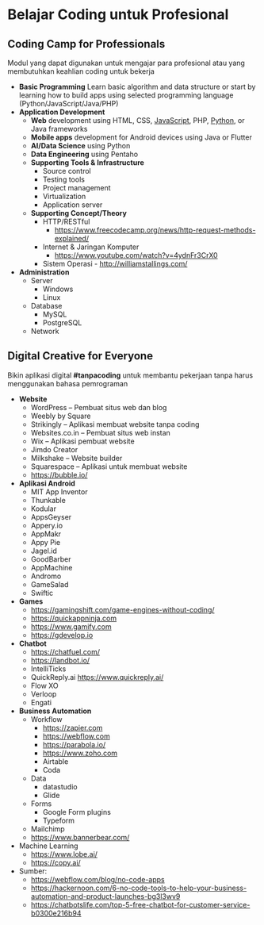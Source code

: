 # Belajar Coding untuk Profesional

## Coding Camp for Professionals
Modul yang dapat digunakan untuk mengajar para profesional atau yang membutuhkan keahlian coding untuk bekerja
- **Basic Programming**
Learn basic algorithm and data structure or start by learning how to build apps using selected programming language 
(Python/JavaScript/Java/PHP) 
- **Application Development**
	- **Web** development using HTML, CSS, [JavaScript](Text-based/Dasar-Pemrograman-JavaScript.md), PHP, [Python](Text-based/Dasar-Pemrograman-Python.md), or Java frameworks
	- **Mobile apps** development for Android devices using Java or Flutter
	- **AI/Data Science** using Python
	- **Data Engineering** using Pentaho
	- **Supporting Tools & Infrastructure**
		- Source control
		- Testing tools
		- Project management
		- Virtualization
		- Application server
	- **Supporting Concept/Theory**
		- HTTP/RESTful
			- https://www.freecodecamp.org/news/http-request-methods-explained/
		- Internet & Jaringan Komputer
			- https://www.youtube.com/watch?v=4ydnFr3CrX0
   		- Sistem Operasi
     			- http://williamstallings.com/
- **Administration**
	- Server
		- Windows
		- Linux
	- Database
		- MySQL
		- PostgreSQL
	- Network

## Digital Creative for Everyone
Bikin aplikasi digital **#tanpacoding** untuk membantu pekerjaan tanpa harus menggunakan bahasa pemrograman
- **Website**
	- WordPress – Pembuat situs web dan blog
	- Weebly by Square
	- Strikingly – Aplikasi membuat website tanpa coding
	- Websites.co.in – Pembuat situs web instan
	- Wix – Aplikasi pembuat website
	- Jimdo Creator
	- Milkshake – Website builder
	- Squarespace – Aplikasi untuk membuat website
	- https://bubble.io/
- **Aplikasi Android**
	- MIT App Inventor
	- Thunkable
	- Kodular
	- AppsGeyser
	- Appery.io
	- AppMakr
	- Appy Pie
	- Jagel.id
	- GoodBarber
	- AppMachine
	- Andromo
	- GameSalad
	- Swiftic
- **Games**
	- https://gamingshift.com/game-engines-without-coding/
	- https://quickappninja.com
	- https://www.gamify.com
	- https://gdevelop.io
- **Chatbot**
	- https://chatfuel.com/
	- https://landbot.io/
	- IntelliTicks
	- QuickReply.ai https://www.quickreply.ai/
	- Flow XO
	- Verloop
	- Engati
- **Business Automation**
	- Workflow
		- https://zapier.com
		- https://webflow.com
		- https://parabola.io/
		- https://www.zoho.com
		- Airtable
		- Coda
	- Data
		- datastudio
		- Glide
	- Forms
		- Google Form plugins
		- Typeform
	- Mailchimp
	- https://www.bannerbear.com/
- Machine Learning
	- https://www.lobe.ai/
	- https://copy.ai/
- Sumber:
	- https://webflow.com/blog/no-code-apps
	- https://hackernoon.com/6-no-code-tools-to-help-your-business-automation-and-product-launches-bg3l3wv9
	- https://chatbotslife.com/top-5-free-chatbot-for-customer-service-b0300e216b94
